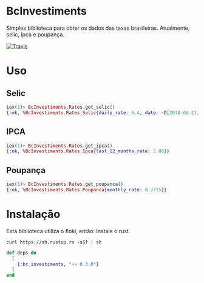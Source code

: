 # BcInvestiments

Simples biblioteca para obter os dados das taxas brasileiras. Atualmente, selic, ipca e poupança.

[![Travis](https://img.shields.io/travis/AnderLuiz/bc_investiments.svg?style=plastic)](https://travis-ci.org/AnderLuiz/bc_investiments)


# Uso

## Selic

```elixir
iex(1)> BcInvestiments.Rates.get_selic()
{:ok, %BcInvestiments.Rates.Selic{daily_rate: 6.4, date: ~D[2018-06-21], rate: 6.5}}
```

## IPCA

```elixir
iex(1)> BcInvestiments.Rates.get_ipca()
{:ok, %BcInvestiments.Rates.Ipca{last_12_months_rate: 2.86}}
```

## Poupança

```elixir
iex(1)> BcInvestiments.Rates.get_poupanca()
{:ok, %BcInvestiments.Rates.Poupanca{monthly_rate: 0.3715}}
```


# Instalação

Esta biblioteca utiliza o floki, então:
Instale o rust.

```
curl https://sh.rustup.rs -sSf | sh

```

```elixir
def deps do
  [
    {:bc_investiments, "~> 0.3.0"}
  ]
end
```
